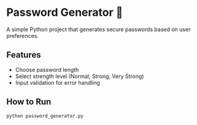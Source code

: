 # Password Generator 🔑

A simple Python project that generates secure passwords based on user preferences.  

## Features
- Choose password length  
- Select strength level (Normal, Strong, Very Strong)  
- Input validation for error handling  

## How to Run
```bash
python password_generator.py